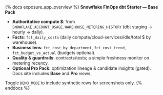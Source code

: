{% docs exposure_app_overview %}
**Snowflake FinOps dbt Starter — Base Pack**

- **Authoritative compute $**: from `SNOWFLAKE.ACCOUNT_USAGE.WAREHOUSE_METERING_HISTORY` (dbt staging → hourly → daily).
- **Facts**: `fct_daily_costs` (daily compute/cloud-services/idle/total $ by warehouse).
- **Business lens**: `fct_cost_by_department`, `fct_cost_trend`, `fct_budget_vs_actual` (budgets optional).
- **Quality & guardrails**: contracts/tests; a simple freshness monitor on metering recency.
- **Optional Pro Pack**: optimization lineage & candidate insights (gated). Docs site includes **Base** and **Pro** views.

Toggle `DEMO_MODE` to include synthetic rows for screenshots only.
{% enddocs %}

